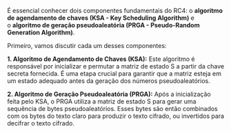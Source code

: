 É essencial conhecer dois componentes fundamentais do RC4: o **algoritmo de agendamento de chaves (KSA - Key Scheduling Algorithm)** e o **algoritmo de geração pseudoaleatória (PRGA - Pseudo-Random Generation Algorithm)**.

Primeiro, vamos discutir cada um desses componentes:

**1. Algoritmo de Agendamento de Chaves (KSA):** Este algoritmo é responsável por inicializar e permutar a matriz de estado S a partir da chave secreta fornecida. É uma etapa crucial para garantir que a matriz esteja em um estado adequado antes da geração dos números pseudoaleatórios.

**2. Algoritmo de Geração Pseudoaleatória (PRGA):** Após a inicialização feita pelo KSA, o PRGA utiliza a matriz de estado S para gerar uma sequência de bytes pseudoaleatórios. Esses bytes são então combinados com os bytes do texto claro para produzir o texto cifrado, ou invertidos para decifrar o texto cifrado.